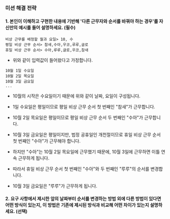 ### 미션 해결 전략

#### 1. 본인이 이해하고 구현한 내용에 기반해 '다른 근무자와 순서를 바꿔야 하는 경우'를 자신만의 예시를 들어 설명하세요. (필수)
```
비상 근무를 배정할 월과 요일> 10, 수
평일 비상 근무 순서> 참새,수아,우코,루루,글로
휴일 비상 근무 순서> 수아,루루,글로,우코,참새
```

- 위와 같이 입력값이 들어왔다고 가정합니다.
```
10월 1일 수요일
10월 2일 목요일
10월 3일 금요일
...
```
- 10월의 시작은 수요일이기 때문에 위와 같이 날짜, 요일이 구성됩니다.
-  1일 수요일은 평일이므로 평일 비상 근무 순서 첫 번째인 "참새"가 근무합니다.
- 10월 2일 목요일은 평일이므로 평일 비상 근무 순서 두 번째인 "수아"가 근무합니다.

- 10월 3일 금요일은 평일이지만, 법정 공휴일인 개천절이므로 휴일 비상 근무 순서 첫 번째인 "수아"가 근무해야 합니다.
- 하지만 "수아"는 10월 2일 목요일에 근무했기 때문에, 10월 3일에 근무하면 이틀 연속 근무하게 됩니다.
- 따라서 휴일 비상 근무 순서 첫 번째인 "수아"와 두 번째인 "루루"의 순서를 변경합니다.
- 10월 3일 금요일은 "루루"가 근무하게 됩니다.



#### 2. 요구 사항에서 제시한 앞의 날짜부터 순서를 변경하는 방법 외에 다른 방법이 있다면 어떤 방식이 있는지, 이 방법은 기존에 제시된 방식과 비교해 어떤 차이가 있는지 설명하세요. (선택)
